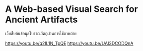 # A Web-based Visual Search for Ancient Artifacts 
เว็บสืบค้นข้อมูลโบราณวัตถุผ่านการใช้ภาพถ่าย

https://youtu.be/q2IL1N_TpQE
https://youtu.be/UAI3DCODQnA
